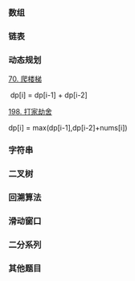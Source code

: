 ### 数组

### 链表

### 动态规划

[70. 爬楼梯](https://leetcode-cn.com/problems/climbing-stairs/)                      

​     dp[i] = dp[i-1] + dp[i-2]

[198. 打家劫舍](https://leetcode-cn.com/problems/house-robber/)

dp[i] = max(dp[i-1],dp[i-2]+nums[i])

### 字符串

### 二叉树

### 回溯算法

### 滑动窗口

### 二分系列

### 其他题目